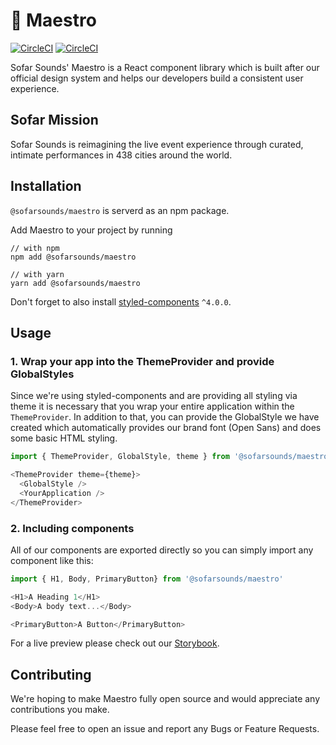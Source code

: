 # 🎻 Maestro

[![CircleCI](https://circleci.com/gh/sofarsounds/maestro/tree/master.svg?style=svg)](https://circleci.com/gh/sofarsounds/maestro/tree/master)
[![CircleCI](https://circleci.com/gh/sofarsounds/maestro/tree/develop.svg?style=svg)](https://circleci.com/gh/sofarsounds/maestro/tree/develop)

Sofar Sounds' Maestro is a React component library which is built after our official design system
and helps our developers build a consistent user experience.

## Sofar Mission

Sofar Sounds is reimagining the live event experience through curated, intimate performances in 438 cities around the world.

## Installation

`@sofarsounds/maestro` is serverd as an npm package.

Add Maestro to your project by running
```
// with npm
npm add @sofarsounds/maestro

// with yarn
yarn add @sofarsounds/maestro
```

Don't forget to also install [styled-components](https://www.styled-components.com) `^4.0.0`.

## Usage

### 1. Wrap your app into the ThemeProvider and provide GlobalStyles

Since we're using styled-components and are providing all styling via theme it is necessary
that you wrap your entire application within the `ThemeProvider`. In addition to that, you can
provide the GlobalStyle we have created which automatically provides our brand font (Open Sans)
and does some basic HTML styling.

```js
import { ThemeProvider, GlobalStyle, theme } from '@sofarsounds/maestro'

<ThemeProvider theme={theme}>
  <GlobalStyle />
  <YourApplication />
</ThemeProvider>
```

### 2. Including components

All of our components are exported directly so you can simply import any component like this:

```js
import { H1, Body, PrimaryButton} from '@sofarsounds/maestro'

<H1>A Heading 1</H1>
<Body>A body text...</Body>

<PrimaryButton>A Button</PrimaryButton>
```

For a live preview please check out our [Storybook](https://sofarsounds.github.io/maestro).

## Contributing

We're hoping to make Maestro fully open source and would appreciate any contributions you make.

Please feel free to open an issue and report any Bugs or Feature Requests.
